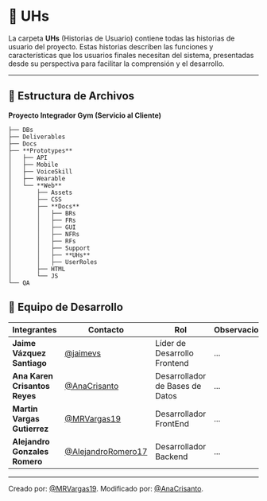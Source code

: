 # 📘 **UHs**
La carpeta **UHs** (Historias de Usuario) contiene todas las historias de usuario del proyecto. Estas historias describen las funciones y características que los usuarios finales necesitan del sistema, presentadas desde su perspectiva para facilitar la comprensión y el desarrollo.

---

## 📁 **Estructura de Archivos**
**Proyecto Integrador Gym (Servicio al Cliente)**
```plaintext
├── DBs
├── Deliverables
├── Docs
├── **Prototypes**
│   ├── API
│   ├── Mobile
│   ├── VoiceSkill
│   ├── Wearable
│   └── **Web**
│       ├── Assets
│       ├── CSS
│       ├── **Docs**
│       │   ├── BRs
│       │   ├── FRs
│       │   ├── GUI
│       │   ├── NFRs
│       │   ├── RFs
│       │   ├── Support
│       │   ├── **UHs**
│       │   ├── UserRoles
│       ├── HTML
│       └── JS
└── QA
```

## 👥 **Equipo de Desarrollo**

| Integrantes                   | Contacto                                                   | Rol                             | Observaciones |
| ----------------------------- | ---------------------------------------------------------- | ------------------------------- | ------------- |
| **Jaime Vázquez Santiago**    | [@jaimevs](https://github.com/jaimevs)                     | Líder de Desarrollo Frontend    | ...           |
| **Ana Karen Crisantos Reyes** | [@AnaCrisanto](https://github.com/AnaCrisanto)             | Desarrollador de Bases de Datos | ...           |
| **Martin Vargas Gutierrez**   | [@MRVargas19](https://github.com/MRVargas19)               | Desarrollador FrontEnd          | ...           |
| **Alejandro Gonzales Romero** | [@AlejandroRomero17](https://github.com/AlejandroRomero17) | Desarrollador Backend           | ...           |

---

Creado por: [@MRVargas19](https://github.com/MRVargas19).
Modificado por: [@AnaCrisanto](https://github.com/AnaCrisanto).

